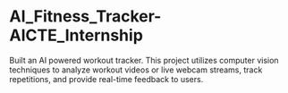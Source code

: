 # AI_Fitness_Tracker-AICTE_Internship
Built an AI powered workout tracker. This project utilizes computer vision techniques to analyze workout videos or live webcam streams, track repetitions, and provide real-time feedback to users.
